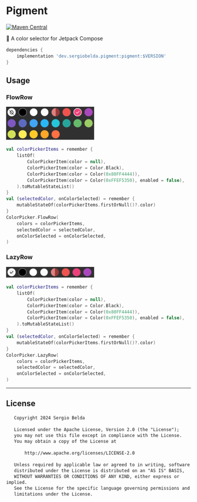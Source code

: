 # Pigment

[![Maven Central](https://img.shields.io/maven-central/v/dev.sergiobelda.pigment/pigment)](https://search.maven.org/search?q=g:dev.sergiobelda.pigment)

🎨 A color selector for Jetpack Compose

```gradle
dependencies {
    implementation 'dev.sergiobelda.pigment:pigment:$VERSION'
}
```

## Usage

### FlowRow

<img src="./screenshots/ColorPicker_FlowRow.png" width="240" />

```kotlin
val colorPickerItems = remember {
    listOf(
        ColorPickerItem(color = null),
        ColorPickerItem(color = Color.Black),
        ColorPickerItem(color = Color(0x80FF4444)),
        ColorPickerItem(color = Color(0xFFEF5350), enabled = false),
    ).toMutableStateList()
}
val (selectedColor, onColorSelected) = remember {
    mutableStateOf(colorPickerItems.firstOrNull()?.color)
}
ColorPicker.FlowRow(
    colors = colorPickerItems,
    selectedColor = selectedColor,
    onColorSelected = onColorSelected,
)
```

### LazyRow

<img src="./screenshots/ColorPicker_LazyRow.png" width="240" />

```kotlin
val colorPickerItems = remember {
    listOf(
        ColorPickerItem(color = null),
        ColorPickerItem(color = Color.Black),
        ColorPickerItem(color = Color(0x80FF4444)),
        ColorPickerItem(color = Color(0xFFEF5350), enabled = false),
    ).toMutableStateList()
}
val (selectedColor, onColorSelected) = remember {
    mutableStateOf(colorPickerItems.firstOrNull()?.color)
}
ColorPicker.LazyRow(
    colors = colorPickerItems,
    selectedColor = selectedColor,
    onColorSelected = onColorSelected,
)
```

-------------------

## License

```
   Copyright 2024 Sergio Belda

   Licensed under the Apache License, Version 2.0 (the "License");
   you may not use this file except in compliance with the License.
   You may obtain a copy of the License at

       http://www.apache.org/licenses/LICENSE-2.0

   Unless required by applicable law or agreed to in writing, software
   distributed under the License is distributed on an "AS IS" BASIS,
   WITHOUT WARRANTIES OR CONDITIONS OF ANY KIND, either express or implied.
   See the License for the specific language governing permissions and
   limitations under the License.
```
